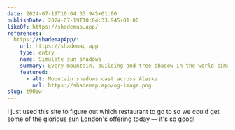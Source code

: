 ```yaml
---
date: 2024-07-19T10:04:33.945+01:00
publishDate: 2024-07-19T10:04:33.945+01:00
likeOf: https://shademap.app/
references:
  https://shademapApp/:
    url: https://shademap.app
    type: entry
    name: Simulate sun shadows
    summary: Every mountain, building and tree shadow in the world simulated for any date and time
    featured:
      - alt: Mountain shadows cast across Alaska
        url: https://shademap.app/og-image.png
slug: t90iw
---
```


I just used this site to figure out which restaurant to go to so we could get some of the glorious sun London's offering today — it's so good!
